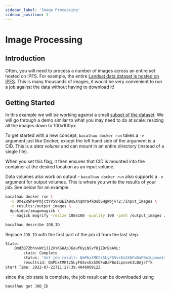 ```yaml
---
sidebar_label: 'Image Processing'
sidebar_position: 3
---
```


# Image Processing

## Introduction

Often, you will need to process a number of images across an entire set hosted on IPFS. For example, the entire [Landsat data dataset is hosted on IPFS](https://ipfs.io/ipfs/QmeZRGhe4PmjctYVSVHuEiA9oSXnqmYa4kQubSHgWbjv72). This is many thousands of images, it would be very convenient to run a job against the data without having to download it!

## Getting Started

In this example we will be working against a small [subset of the dataset](https://ipfs.io/ipfs/QmeZRGhe4PmjctYVSVHuEiA9oSXnqmYa4kQubSHgWbjv72). We will go through a demo similar to what you may need to do at scale: resizing all the images down to 100x100px.

To get started with a new concept, `bacalhau docker run` takes a `-v` argument just like Docker, except the left hand side of the argument is a CID. This is a *data volume* and can mount in an entire directory (instead of a single file).

When you set this flag, it then ensures that CID is mounted into the container at the desired location as an input volume.

Data volumes also work on output - `bacalhau docker run` also supports a `-o` argument for output volumes. This is where you write the results of your job. See below for an example.

```bash
bacalhau docker run \
  -v QmeZRGhe4PmjctYVSVHuEiA9oSXnqmYa4kQubSHgWbjv72:/input_images \
  -o results:/output_images \
  dpokidov/imagemagick \
  -- magick mogrify -resize 100x100 -quality 100 -path /output_images /input_images/*.jpg
```

```bash
bacalhau describe JOB_ID
```

Replace `JOB_ID` with the first part of the job id from the last step.

```bash
State:
    QmdZQ7ZbhnvWY1J12XYKGHApJ6aufKyLNSvf8jZBrBaAVL:
        state: Complete
        status: 'Got job result: QmPbxtMKtz5LyFGSvsExSX6FwDaPBo1Lpnsek3LBAjsTfk'
        resultsid: QmPbxtMKtz5LyFGSvsExSX6FwDaPBo1Lpnsek3LBAjsTfk
Start Time: 2022-07-21T11:27:39.404800912Z
```
since the job state is complete, the job result can be downloaded using
```bash
bacalhau get JOB_ID
```
